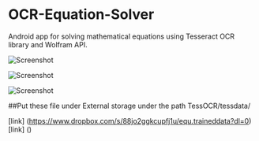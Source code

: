 # OCR-Equation-Solver
Android app for solving mathematical equations using Tesseract OCR library and Wolfram API.

![Screenshot](http://i.imgur.com/9blCf23.jpg?1)


![Screenshot](http://i.imgur.com/mitUFZN.png?2)


![Screenshot](http://i.imgur.com/AyUcIsV.png?1)




##Put these file under External storage under the path TessOCR/tessdata/

[link] (https://www.dropbox.com/s/88jo2ggkcupfj1u/equ.traineddata?dl=0)
[link] ()
